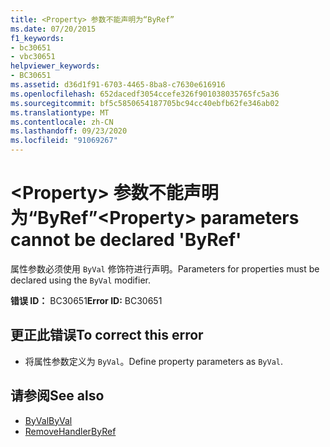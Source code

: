 ```yaml
---
title: <Property> 参数不能声明为“ByRef”
ms.date: 07/20/2015
f1_keywords:
- bc30651
- vbc30651
helpviewer_keywords:
- BC30651
ms.assetid: d36d1f91-6703-4465-8ba8-c7630e616916
ms.openlocfilehash: 652dacedf3054ccefe326f901038035765fc5a36
ms.sourcegitcommit: bf5c5850654187705bc94cc40ebfb62fe346ab02
ms.translationtype: MT
ms.contentlocale: zh-CN
ms.lasthandoff: 09/23/2020
ms.locfileid: "91069267"
---
```

# <a name="property-parameters-cannot-be-declared-byref"></a><span data-ttu-id="539e0-102">\<Property> 参数不能声明为“ByRef”</span><span class="sxs-lookup"><span data-stu-id="539e0-102">\<Property> parameters cannot be declared 'ByRef'</span></span>

<span data-ttu-id="539e0-103">属性参数必须使用 `ByVal` 修饰符进行声明。</span><span class="sxs-lookup"><span data-stu-id="539e0-103">Parameters for properties must be declared using the `ByVal` modifier.</span></span>  
  
 <span data-ttu-id="539e0-104">**错误 ID：** BC30651</span><span class="sxs-lookup"><span data-stu-id="539e0-104">**Error ID:** BC30651</span></span>  
  
## <a name="to-correct-this-error"></a><span data-ttu-id="539e0-105">更正此错误</span><span class="sxs-lookup"><span data-stu-id="539e0-105">To correct this error</span></span>  
  
- <span data-ttu-id="539e0-106">将属性参数定义为 `ByVal`。</span><span class="sxs-lookup"><span data-stu-id="539e0-106">Define property parameters as `ByVal`.</span></span>  
  
## <a name="see-also"></a><span data-ttu-id="539e0-107">请参阅</span><span class="sxs-lookup"><span data-stu-id="539e0-107">See also</span></span>

- [<span data-ttu-id="539e0-108">ByVal</span><span class="sxs-lookup"><span data-stu-id="539e0-108">ByVal</span></span>](../language-reference/modifiers/byval.md)
- [<span data-ttu-id="539e0-109">RemoveHandler</span><span class="sxs-lookup"><span data-stu-id="539e0-109">ByRef</span></span>](../language-reference/modifiers/byref.md)
